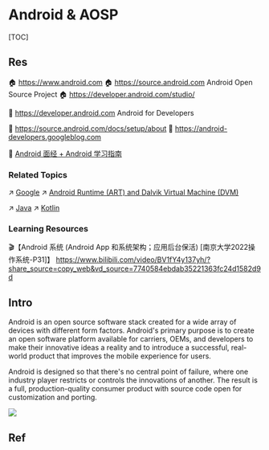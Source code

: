 # Android & AOSP

[TOC]



## Res
🏠 https://www.android.com
🏠 https://source.android.com
Android Open Source Project
🏠 https://developer.android.com/studio/ 

📂 https://developer.android.com
Android for Developers

📂 https://source.android.com/docs/setup/about
📂 https://android-developers.googleblog.com

📄 [Android 面经 + Android 学习指南](https://github.com/pengxurui/AndroidFamily)


### Related Topics
↗ [Google](../../../🗺%20CS%20Overview/Electronics%20&%20Information%20Technologies%20Business%20Fields%20Research/📌%20Comprehensive%20Electronics%20&%20Information%20Technology%20Services/Google.md)
↗ [Android Runtime (ART) and Dalvik Virtual Machine (DVM)](../../👩‍💻%20Programming%20Methodology%20and%20Languages/🛠️%20Programming%20Tools%20Chain/🚠%20Application%20Runtimes%20&%20SDKs/Java%20Runtimes%20(JRE%20&%20JDKs%20Tools)/Android%20Runtime%20(ART)%20and%20Dalvik%20Virtual%20Machine%20(DVM)/Android%20Runtime%20(ART)%20and%20Dalvik%20Virtual%20Machine%20(DVM).md)

↗ [Java](../../👩‍💻%20Programming%20Methodology%20and%20Languages/Compiled%20+%20Interpreted%20Languages/⚰️%20JVM-Based%20Languages/☕️%20Java/Java.md)
↗ [Kotlin](../../👩‍💻%20Programming%20Methodology%20and%20Languages/Compiled%20+%20Interpreted%20Languages/⚰️%20JVM-Based%20Languages/Kotlin/Kotlin.md)


### Learning Resources
🎬【Android 系统 (Android App 和系统架构；应用后台保活) [南京大学2022操作系统-P31]】 https://www.bilibili.com/video/BV1fY4y137yh/?share_source=copy_web&vd_source=7740584ebdab35221363fc24d1582d9d



## Intro
Android is an open source software stack created for a wide array of devices with different form factors. Android's primary purpose is to create an open software platform available for carriers, OEMs, and developers to make their innovative ideas a reality and to introduce a successful, real-world product that improves the mobile experience for users.

Android is designed so that there's no central point of failure, where one industry player restricts or controls the innovations of another. The result is a full, production-quality consumer product with source code open for customization and porting.

![](../../../../../../Assets/Pics/Pasted%20image%2020230930214954.png)



## Ref
[👍 What is AOSP? Everything you need to know]: https://www.androidauthority.com/aosp-explained-1093505/
[👍 What is stock Android? Everything you need to know about the core OS]: https://www.androidauthority.com/what-is-stock-android-845627/
